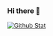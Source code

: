 ### Hi there 👋

[![Github Stat](https://github-readme-stats.vercel.app/api?username=sweetcorn1229)](https://github.com/sweetcorn1229/sweetcorn1229)
